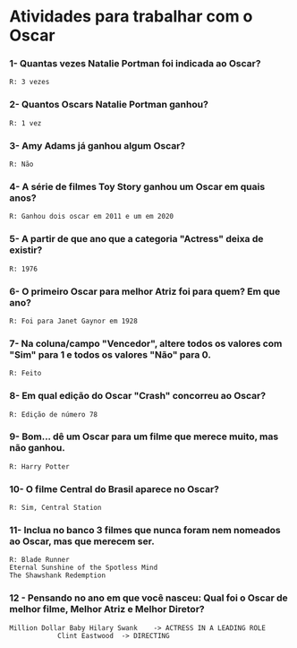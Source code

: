 # Atividades para trabalhar com o Oscar


### 1- Quantas vezes Natalie Portman foi indicada ao Oscar?
```
R: 3 vezes
```

### 2- Quantos Oscars Natalie Portman ganhou?
```
R: 1 vez
```

### 3- Amy Adams já ganhou algum Oscar?
```
R: Não
```

### 4- A série de filmes Toy Story ganhou um Oscar em quais anos?
```
R: Ganhou dois oscar em 2011 e um em 2020
```

### 5- A partir de que ano que a categoria "Actress" deixa de existir?
```
R: 1976
```

### 6- O primeiro Oscar para melhor Atriz foi para quem? Em que ano?
```
R: Foi para Janet Gaynor em 1928
```

### 7- Na coluna/campo "Vencedor", altere todos os valores com "Sim" para 1 e todos os valores "Não" para 0.
```
R: Feito
```

### 8- Em qual edição do Oscar "Crash" concorreu ao Oscar?
```
R: Edição de número 78
```

### 9- Bom... dê um Oscar para um filme que merece muito, mas não ganhou.
```
R: Harry Potter
```

### 10- O filme Central do Brasil aparece no Oscar?
```
R: Sim, Central Station
```

### 11- Inclua no banco 3 filmes que nunca foram nem nomeados ao Oscar, mas que merecem ser.
```
R: Blade Runner
Eternal Sunshine of the Spotless Mind
The Shawshank Redemption
```

### 12 - Pensando no ano em que você nasceu: Qual foi o Oscar de melhor filme, Melhor Atriz e Melhor Diretor?
```
Million Dollar Baby	Hilary Swank	-> ACTRESS IN A LEADING ROLE
			Clint Eastwood	-> DIRECTING
```
